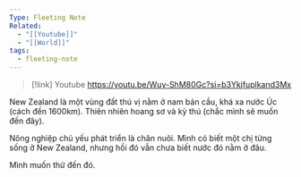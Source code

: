 ```yaml
---
Type: Fleeting Note
Related:
  - "[[Youtube]]"
  - "[[World]]"
tags:
  - fleeting-note
---
```


> [!link] Youtube
> https://youtu.be/Wuy-ShM80Gc?si=b3Ykjfuplkand3Mx

New Zealand là một vùng đất thú vị nằm ở nam bán cầu, khá xa nước Úc (cách đến 1600km). Thiên nhiên hoang sơ và kỳ thú (chắc mình sẽ muốn đến đây).

Nông nghiệp chủ yếu phát triển là chăn nuôi. Mình có biết một chị từng sống ở New Zealand, nhưng hồi đó vẫn chưa biết nước đó nằm ở đâu.

Mình muốn thử đến đó.